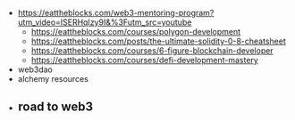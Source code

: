 - https://eattheblocks.com/web3-mentoring-program?utm_video=lSERHqIzy9I&%3Futm_src=youtube
	- https://eattheblocks.com/courses/polygon-development
	- https://eattheblocks.com/posts/the-ultimate-solidity-0-8-cheatsheet
	- https://eattheblocks.com/courses/6-figure-blockchain-developer
	- https://eattheblocks.com/courses/defi-development-mastery
- web3dao
- alchemy resources
- road to web3
	-